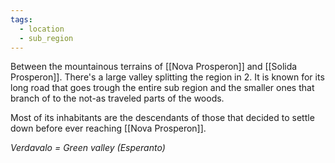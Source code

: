 ```yaml
---
tags:
  - location
  - sub_region
---
```

Between the mountainous terrains of [[Nova Prosperon]] and [[Solida Prosperon]]. There's a large valley splitting the region in 2. It is known for its long road that goes trough the entire sub region and the smaller ones that branch of to the not-as traveled parts of the woods.

Most of its inhabitants are the descendants of those that decided to settle down before ever reaching [[Nova Prosperon]].

*Verdavalo = Green valley (Esperanto)*